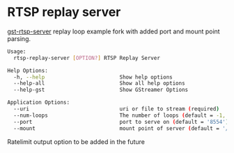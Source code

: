 # RTSP replay server

[gst-rtsp-server](https://gitlab.freedesktop.org/gstreamer/gst-rtsp-server) replay loop example fork with added port and mount point parsing.


```bash
Usage:
  rtsp-replay-server [OPTION?] RTSP Replay Server

Help Options:
  -h, --help                        Show help options
  --help-all                        Show all help options
  --help-gst                        Show GStreamer Options

Application Options:
  --uri                             uri or file to stream (required)
  --num-loops                       The number of loops (default = -1, infinite)
  --port                            port to serve on (default = '8554')
  --mount                           mount point of server (default = '/test')

```


Ratelimit output option to be added in the future
